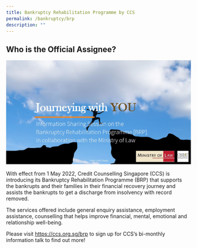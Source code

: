 ```yaml
---
title: Bankruptcy Rehabilitation Programme by CCS
permalink: /bankruptcy/brp
description: ""
---
```

Who is the Official Assignee?
---

<div class="image">
 <img src="/images/ccs.png" alt="Bankruptcy2.1" title="Bankruptcy2.1">
</div>

With effect from 1 May 2022, Credit Counselling Singapore (CCS) is introducing its Bankruptcy
Rehabilitation Programme (BRP) that supports the bankrupts and their families in their
financial recovery journey and assists the bankrupts to get a discharge from insolvency with
record removed.<br>

The services offered include general enquiry assistance, employment assistance, counselling
that helps improve financial, mental, emotional and relationship well-being.<br>

Please visit https://ccs.org.sg/brp to sign up for CCS’s bi-monthly information talk to find out
more!